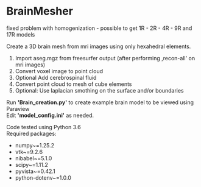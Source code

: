 # BrainMesher

fixed problem with homogenization - possible to get 1R - 2R - 4R - 9R and 17R models

Create a 3D brain mesh from mri images using only hexahedral elements.

1. Import aseg.mgz from freesurfer output (after performing ,recon-all' on mri images)
2. Convert voxel image to point cloud
3. Optional Add cerebrospinal fluid
4. Convert point cloud to mesh of cube elements
5. Optional: Use laplacian smothing on the surface and/or boundaries

Run **'Brain_creation.py'** to create example brain model to be viewed using Paraview  
Edit **'model_config.ini'** as needed.

Code tested using Python 3.6  
Required packages:
- numpy~=1.25.2
- vtk~=9.2.6
- nibabel~=5.1.0
- scipy~=1.11.2
- pyvista~=0.42.1
- python-dotenv~=1.0.0

